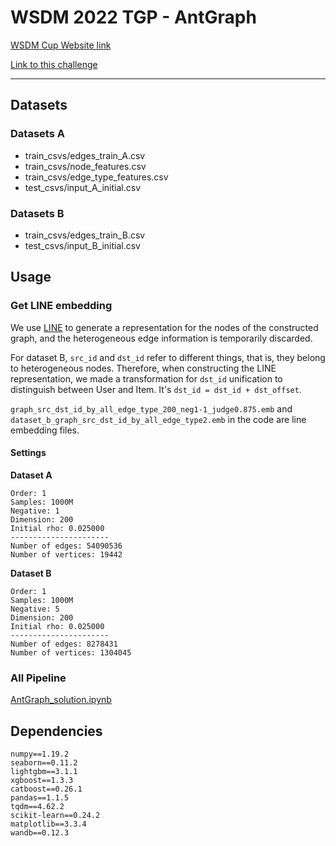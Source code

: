 # WSDM 2022 TGP - AntGraph

[WSDM Cup Website link](https://www.wsdm-conference.org/2022/call-for-wsdm-cup-proposals/)

[Link to this challenge](https://www.dgl.ai/WSDM2022-Challenge/)

---

## Datasets
### Datasets A
- train_csvs/edges_train_A.csv
- train_csvs/node_features.csv
- train_csvs/edge_type_features.csv
- test_csvs/input_A_initial.csv

### Datasets B
- train_csvs/edges_train_B.csv
- test_csvs/input_B_initial.csv

## Usage

### Get LINE embedding

We use [LINE](https://github.com/tangjianpku/LINE) to generate a representation for the nodes of the constructed graph, and the heterogeneous edge information is temporarily discarded.

For dataset B, `src_id` and `dst_id` refer to different things, that is, they belong to heterogeneous nodes. Therefore, when constructing the LINE representation, we made a transformation for `dst_id` unification to distinguish between User and Item. It's `dst_id = dst_id + dst_offset`.

`graph_src_dst_id_by_all_edge_type_200_neg1-1_judge0.875.emb` and `dataset_b_graph_src_dst_id_by_all_edge_type2.emb` in the code are line embedding files.

#### Settings

**Dataset A**

```
Order: 1
Samples: 1000M
Negative: 1
Dimension: 200
Initial rho: 0.025000
----------------------
Number of edges: 54090536
Number of vertices: 19442
```

**Dataset B**

```
Order: 1
Samples: 1000M
Negative: 5
Dimension: 200
Initial rho: 0.025000
----------------------
Number of edges: 8278431
Number of vertices: 1304045
```

### All Pipeline

[AntGraph_solution.ipynb](./src/AntGraph_solution.ipynb)

## Dependencies

```
numpy==1.19.2
seaborn==0.11.2
lightgbm==3.1.1
xgboost==1.3.3
catboost==0.26.1
pandas==1.1.5
tqdm==4.62.2
scikit-learn==0.24.2
matplotlib==3.3.4
wandb==0.12.3
```
